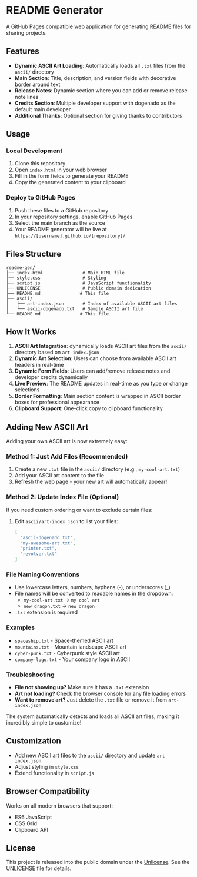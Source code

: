 # README Generator

A GitHub Pages compatible web application for generating README files for sharing projects.

## Features

- **Dynamic ASCII Art Loading**: Automatically loads all `.txt` files from the `ascii/` directory
- **Main Section**: Title, description, and version fields with decorative border around text
- **Release Notes**: Dynamic section where you can add or remove release note lines
- **Credits Section**: Multiple developer support with dogenado as the default main developer
- **Additional Thanks**: Optional section for giving thanks to contributors

## Usage

### Local Development
1. Clone this repository
2. Open `index.html` in your web browser
3. Fill in the form fields to generate your README
4. Copy the generated content to your clipboard

### Deploy to GitHub Pages
1. Push these files to a GitHub repository
2. In your repository settings, enable GitHub Pages
3. Select the main branch as the source
4. Your README generator will be live at `https://[username].github.io/[repository]/`

## Files Structure

```
readme-gen/
├── index.html               # Main HTML file
├── style.css                # Styling
├── script.js                # JavaScript functionality
├── UNLICENSE                # Public domain dedication
├── README.md               # This file
├── ascii/
│   ├── art-index.json       # Index of available ASCII art files
│   └── ascii-dogenado.txt   # Sample ASCII art file
└── README.md               # This file
```

## How It Works

1. **ASCII Art Integration**: dynamically loads ASCII art files from the `ascii/` directory based on `art-index.json`
2. **Dynamic Art Selection**: Users can choose from available ASCII art headers in real-time
3. **Dynamic Form Fields**: Users can add/remove release notes and developer credits dynamically
4. **Live Preview**: The README updates in real-time as you type or change selections
5. **Border Formatting**: Main section content is wrapped in ASCII border boxes for professional appearance
6. **Clipboard Support**: One-click copy to clipboard functionality

## Adding New ASCII Art

Adding your own ASCII art is now extremely easy:

### Method 1: Just Add Files (Recommended)
1. Create a new `.txt` file in the `ascii/` directory (e.g., `my-cool-art.txt`)
2. Add your ASCII art content to the file
3. Refresh the web page - your new art will automatically appear!

### Method 2: Update Index File (Optional)
If you need custom ordering or want to exclude certain files:
1. Edit `ascii/art-index.json` to list your files:
   ```json
   [
     "ascii-dogenado.txt",
     "my-awesome-art.txt", 
     "printer.txt",
     "revolver.txt"
   ]
   ```

### File Naming Conventions
- Use lowercase letters, numbers, hyphens (-), or underscores (_)
- File names will be converted to readable names in the dropdown:
  - `my-cool-art.txt` → `my cool art`
  - `new_dragon.txt` → `new dragon`
- `.txt` extension is required

### Examples
- `spaceship.txt` - Space-themed ASCII art
- `mountains.txt` - Mountain landscape ASCII art  
- `cyber-punk.txt` - Cyberpunk style ASCII art
- `company-logo.txt` - Your company logo in ASCII

### Troubleshooting
- **File not showing up?** Make sure it has a `.txt` extension
- **Art not loading?** Check the browser console for any file loading errors
- **Want to remove art?** Just delete the `.txt` file or remove it from `art-index.json`

The system automatically detects and loads all ASCII art files, making it incredibly simple to customize!

## Customization

- Add new ASCII art files to the `ascii/` directory and update `art-index.json`
- Adjust styling in `style.css`
- Extend functionality in `script.js`

## Browser Compatibility

Works on all modern browsers that support:
- ES6 JavaScript
- CSS Grid
- Clipboard API

## License

This project is released into the public domain under the [Unlicense](https://unlicense.org/). See the [UNLICENSE](UNLICENSE) file for details.
